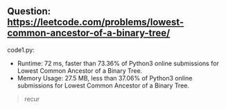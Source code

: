 ## Question: https://leetcode.com/problems/lowest-common-ancestor-of-a-binary-tree/

code1.py:
* Runtime: 72 ms, faster than 73.36% of Python3 online submissions for Lowest Common Ancestor of a Binary Tree.
* Memory Usage: 27.5 MB, less than 37.06% of Python3 online submissions for Lowest Common Ancestor of a Binary Tree.
> recur